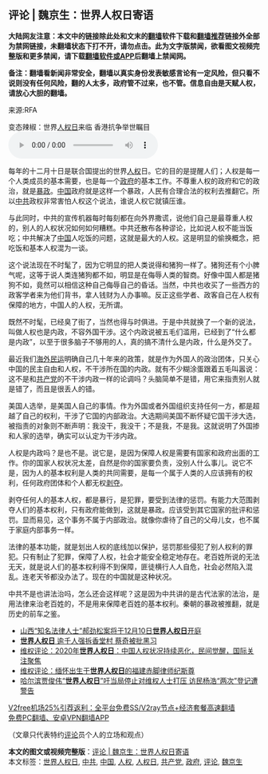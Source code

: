  <h2>评论 | 魏京生：世界人权日寄语</h2> <p class="notice"><b>大陆网友注意：本文中的链接除此处和文末的<a href="https://github.com/bannedbook/fanqiang" >翻墙</a>软件下载和<a href="https://github.com/killgcd/justmysocks/blob/master/README.md">翻墙推荐</a>链接外全部为禁网链接，未翻墙状态下打不开，请勿点击。此为文字版禁闻，欲看图文视频完整版和更多禁闻，请下载<a href="https://github.com/bannedbook/fanqiang">翻墙软件或APP</a>后翻墙上禁闻网。</p><p>备注：翻墙看新闻非常安全，翻墙以真实身份发表敏感言论有一定风险，但只看不说则没有任何风险，翻的人太多，政府管不过来，也不管。信息自由是天赋人权，请放心大胆的翻墙。</b></p>  <div class="entry"> <p>来源:RFA</p> <p>变态辣椒：世界<a href="https://www.bannedbook.org/bnews/tag/%E4%BA%BA%E6%9D%83%E6%97%A5/" class="st_tag internal_tag" rel="tag" title="标签 人权日 下的日志">人权日</a>来临 香港抗争举世瞩目             <audio controls="controls" preload="metadata" src="https://www.rfa.org/mandarin/pinglun/weijingsheng/wjs-12112020105700.html/@@stream" type="audio/mpeg"></audio></p> <p>每年的十二月十日是联合国提出的世界<a href="https://www.bannedbook.org/bnews/tag/%e4%ba%ba%e6%9d%83/" class="st_tag internal_tag" rel="tag" title="标签 人权 下的日志">人权</a>日。它的目的是提醒人们；人权是每一个人类成员的基本需要，也是每一个<a href="https://www.bannedbook.org/bnews/tag/%e6%94%bf%e5%ba%9c/" class="st_tag internal_tag" rel="tag" title="标签 政府 下的日志">政府</a>的基本工作。不尊重人权的政府和它的政治，就是<span class='wp_keywordlink'><a href="https://www.bannedbook.org/forum11/topic276.html" title="禁片：评中国共产党的暴政" target="_blank">暴政</a></span>。<span class='wp_keywordlink_affiliate'><a href="https://www.bannedbook.org/" title="中国" target="_blank">中国</a></span>政府就是这样一个暴政，人民有合理合法的权利去推翻它。所以<a href="https://www.bannedbook.org/bnews/tag/%e4%b8%ad%e5%85%b1/" class="st_tag internal_tag" rel="tag" title="标签 中共 下的日志">中共</a>政权非常害怕人权这个说法，谁说人权它就镇压谁。</p>  <p>与此同时，中共的宣传机器每时每刻都在向外界撒谎，说他们自己是最尊重人权的，别人的人权状况如何如何糟糕。中共还散布各种谬论，比如说人权不能当饭吃；中共解决了<a href="https://www.bannedbook.org/bnews/tag/%E4%B8%AD%E5%9B%BD/" class="st_tag internal_tag" rel="tag" title="标签 中国 下的日志">中国</a>人吃饭的问题，这就是最大的人权。这是明显的偷换概念，把吃饭和基本人权混为一谈。</p> <p>这个说法现在不时髦了，因为它明显的把人类说得和猪狗一样了。猪狗还有个小脾气呢，这等于说人类连猪狗都不如，明显是在侮辱人类的智商。好像中国人都是猪狗不如，竟然可以相信这种自己侮辱自己的昏话。当然，中共也收买了一些西方的政客学者来为他们背书，拿人钱财为人办事嘛。反正这些学者、政客自己在人权有保障的地方，中国人的人权，无所谓。</p> <p>既然不时髦，已经臭了街了，当然也得与时俱进。于是中共就换了一个新的说法，叫做人权也是内政，不容外国干涉。这个内政说被五毛们滥用，已经到了“什么都是内政”，以至于很多脑子不够用的人，真的搞不清什么是内政，什么是外交了。</p>  <p>最近我们<span class='wp_keywordlink'><a href="https://www.bannedbook.org/forum53/" title="海外民运论坛" target="_blank">海外民运</a></span>明确自己几十年来的政策，就是作为外国人的政治团体，只关心中国的民主自由和人权，不干涉所在国的内政。就有不少糊涂蛋跟着五毛叫嚣说：这不是和<a href="https://www.bannedbook.org/bnews/tag/%e5%85%b1%e4%ba%a7%e5%85%9a/" class="st_tag internal_tag" rel="tag" title="标签 共产党 下的日志">共产党</a>的不干涉内政一样的论调吗？头脑简单不是错，用它来指责别人就是错了，而且是很丢人的错。</p> <p>美国人选举，是美国人自己的事情。作为外国或者外国组织支持任何一方，都是超越了自己的权利，干涉了它国的内部政治。大选期间美国不断怀疑它国干涉大选，被指责的对象则不断声明：我没干，我没干；不是我，不是我。这就说明了外国掺和人家的选举，确实可以认定为干涉内政。</p> <p>人权是内政吗？是也不是。说它是，是因为保障人权是需要有国家和政府出面的工作。你的国家人权状况太差，自然是你的国家要负责，没别人什么事儿。说它不是，因为人的基本权利是人类的共同需要，是每一个属于人类的人应该拥有的权利，任何政府团体和个人都无权<span class='wp_keywordlink'><a href="https://www.bannedbook.org/forum2/topic21.html" title="《剥夺》 黄建民 著" target="_blank">剥夺</a></span>。</p>  <p>剥夺任何人的基本人权，都是暴行，是犯罪，要受到法律的惩罚。有能力大范围剥夺人们的基本权利，只有政府能做到，这就是暴政。应该受到其它国家的批评和惩罚。显而易见，这个事务不属于内部政治。就像你虐待了自己的父母儿女，也不属于家庭内部事务一样。</p> <p>法律的基本功能，就是划出人权的底线加以保护，惩罚那些侵犯了别人权利的罪犯。只有制止了犯罪，保障了人权，社会才能安全稳定地存在。老百姓所说的无法无天，就是说人们的基本权利得不到保障，匪徒横行人人自危，社会必然陷入混乱。连老天爷都没办法了。现在的中国就是这种状况。</p> <p>中共不是也讲法治吗，怎么还会这样呢？这是因为中共讲的是古代法家的法治，是用法律来治老百姓的，不是用来保障老百姓的基本权利。秦朝的暴政被推翻，就是历史的前车之鉴。</p>  <ul class='op-related-articles' title='相关阅读'> <li><a href='https://www.bannedbook.org/bnews/weiquan/20201216/1448985.html' target='_blank'>山西&#8220;知名法律人士&#8221;郝劲松案将于12月10日<b>世界人权日</b>开庭</a></li> <li><a href='https://www.bannedbook.org/bnews/cbnews/20201216/1448788.html' target='_blank'><b>世界人权日</b> 逾千人强拆香堂村 蔡奇被批黑习</a></li> <li><a href='https://www.bannedbook.org/bnews/weiquan/20201216/1448724.html' target='_blank'>维权评论&#65306;2020年<b>世界人权日</b>&#65306;中国人权状况持续恶化&#65292;民间觉醒&#65292;国际关注聚焦</a></li> <li><a href='https://www.bannedbook.org/bnews/weiquan/20201216/1448720.html' target='_blank'>维权评论&#65306;缅怀出生于<b>世界人权日</b>的福建赤脚律师纪斯尊</a></li> <li><a href='https://www.bannedbook.org/bnews/weiquan/20201216/1448719.html' target='_blank'>哈尔滨贾俊伟&#8220;<b>世界人权日</b>&#8221;吁当局停止对维权人士打压 访民杨浩&#8220;两次&#8221;登记遭警告</a></li> </ul> <p class="texttj"> <a href="https://www.bannedbook.org/forum23/topic22702.html" target="_blank">V2free机场25%引荐返利：全平台免费SS/V2ray节点+经济套餐高速翻墙</a><br/> <a href="https://github.com/bannedbook/fanqiang/wiki/%E7%A6%81%E9%97%BB%E7%BD%91%E5%AE%89%E5%8D%93%E7%BF%BB%E5%A2%99%E6%96%B0%E9%97%BBAPP" target="_blank">免费PC翻墙、安卓VPN翻墙APP</a></p><p>（文章只代表特约<span class='wp_keywordlink_affiliate'><a href="https://www.bannedbook.org/bnews/comments/" title="新闻评论" target="_blank">评论</a></span>员个人的立场和观点）</p><a name='sharetosocial'></a>       <div><b>本文的图文或视频完整版</b>：<a href='https://www.bannedbook.org/bnews/comments/20201216/1449043.html'>评论 | 魏京生：世界人权日寄语</a></div>  </div><!--END ENTRY--> <div class="postfooter"> <div>本文标签：<a href="https://www.bannedbook.org/bnews/tag/%e4%b8%96%e7%95%8c%e4%ba%ba%e6%9d%83%e6%97%a5/" rel="tag">世界人权日</a>, <a href="https://www.bannedbook.org/bnews/tag/%e4%b8%ad%e5%85%b1/" rel="tag">中共</a>, <a href="https://www.bannedbook.org/bnews/tag/%E4%B8%AD%E5%9B%BD/" rel="tag">中国</a>, <a href="https://www.bannedbook.org/bnews/tag/%e4%ba%ba%e6%9d%83/" rel="tag">人权</a>, <a href="https://www.bannedbook.org/bnews/tag/%E4%BA%BA%E6%9D%83%E6%97%A5/" rel="tag">人权日</a>, <a href="https://www.bannedbook.org/bnews/tag/%e5%85%b1%e4%ba%a7%e5%85%9a/" rel="tag">共产党</a>, <a href="https://www.bannedbook.org/bnews/tag/%e6%94%bf%e5%ba%9c/" rel="tag">政府</a>, <a href="https://www.bannedbook.org/bnews/tag/%E8%AF%84%E8%AE%BA/" rel="tag">评论</a>, <a href="https://www.bannedbook.org/bnews/tag/%e9%ad%8f%e4%ba%ac%e7%94%9f/" rel="tag">魏京生</a></div>  </div><!--END POSTFOOTER--> 